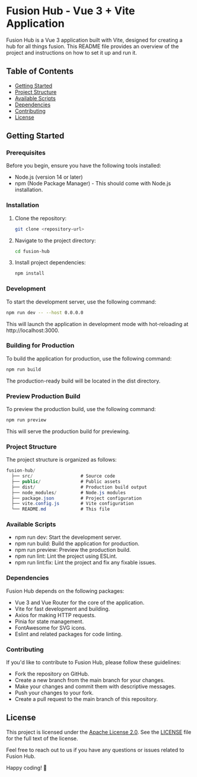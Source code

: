 # Fusion Hub - Vue 3 + Vite Application

Fusion Hub is a Vue 3 application built with Vite, designed for creating a hub for all things fusion. This README file provides an overview of the project and instructions on how to set it up and run it.

## Table of Contents

- [Getting Started](#getting-started)
- [Project Structure](#project-structure)
- [Available Scripts](#available-scripts)
- [Dependencies](#dependencies)
- [Contributing](#contributing)
- [License](#license)

## Getting Started

### Prerequisites

Before you begin, ensure you have the following tools installed:

- Node.js (version 14 or later)
- npm (Node Package Manager) - This should come with Node.js installation.

### Installation

1. Clone the repository:

   ```bash
   git clone <repository-url>

2. Navigate to the project directory:

   ```bash
   cd fusion-hub

3. Install project dependencies:

   ```bash
   npm install

### Development
To start the development server, use the following command:

```bash
npm run dev -- --host 0.0.0.0
```

This will launch the application in development mode with hot-reloading at http://localhost:3000.


### Building for Production
To build the application for production, use the following command:

```bash
npm run build
```
The production-ready build will be located in the dist directory.

### Preview Production Build
To preview the production build, use the following command:

```bash
npm run preview
```
This will serve the production build for previewing.

### Project Structure
The project structure is organized as follows:

```csharp
fusion-hub/
  ├── src/                  # Source code
  ├── public/               # Public assets
  ├── dist/                 # Production build output
  ├── node_modules/         # Node.js modules
  ├── package.json          # Project configuration
  ├── vite.config.js        # Vite configuration
  └── README.md             # This file
```

### Available Scripts
- npm run dev: Start the development server.
- npm run build: Build the application for production.
- npm run preview: Preview the production build.
- npm run lint: Lint the project using ESLint.
- npm run lint:fix: Lint the project and fix any fixable issues.

### Dependencies
Fusion Hub depends on the following packages:

- Vue 3 and Vue Router for the core of the application.
- Vite for fast development and building.
- Axios for making HTTP requests.
- Pinia for state management.
- FontAwesome for SVG icons.
- Eslint and related packages for code linting.

### Contributing
If you'd like to contribute to Fusion Hub, please follow these guidelines:

- Fork the repository on GitHub.
- Create a new branch from the main branch for your changes.
- Make your changes and commit them with descriptive messages.
- Push your changes to your fork.
- Create a pull request to the main branch of this repository.

## License

This project is licensed under the [Apache License 2.0](LICENSE). See the [LICENSE](LICENSE) file for the full text of the license.

Feel free to reach out to us if you have any questions or issues related to Fusion Hub.

Happy coding! 🚀